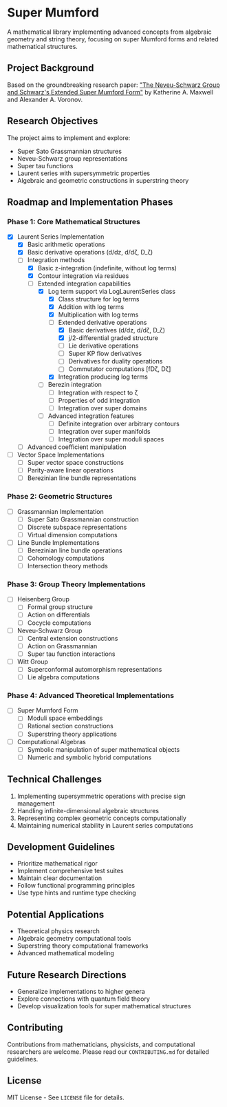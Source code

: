 # Super Mumford

A mathematical library implementing advanced concepts from algebraic geometry and string theory, focusing on super Mumford forms and related mathematical structures.

## Project Background

Based on the groundbreaking research paper: ["The Neveu-Schwarz Group and Schwarz's Extended Super Mumford Form"](https://arxiv.org/pdf/2412.18585) by Katherine A. Maxwell and Alexander A. Voronov.

## Research Objectives

The project aims to implement and explore:
- Super Sato Grassmannian structures
- Neveu-Schwarz group representations
- Super tau functions
- Laurent series with supersymmetric properties
- Algebraic and geometric constructions in superstring theory

## Roadmap and Implementation Phases

### Phase 1: Core Mathematical Structures
- [x] Laurent Series Implementation
  - [x] Basic arithmetic operations
  - [x] Basic derivative operations (d/dz, d/dζ, D_ζ)
  - [ ] Integration methods
    - [x] Basic z-integration (indefinite, without log terms)
    - [x] Contour integration via residues
    - [ ] Extended integration capabilities
      - [x] Log term support via LogLaurentSeries class
        - [x] Class structure for log terms
        - [x] Addition with log terms
        - [x] Multiplication with log terms
        - [ ] Extended derivative operations
          - [x] Basic derivatives (d/dz, d/dζ, D_ζ)
          - [x] j/2-differential graded structure
          - [ ] Lie derivative operations
          - [ ] Super KP flow derivatives
          - [ ] Derivatives for duality operations
          - [ ] Commutator computations [fDζ, Dζ]
        - [x] Integration producing log terms
      - [ ] Berezin integration
        - [ ] Integration with respect to ζ
        - [ ] Properties of odd integration
        - [ ] Integration over super domains
      - [ ] Advanced integration features
        - [ ] Definite integration over arbitrary contours
        - [ ] Integration over super manifolds
        - [ ] Integration over super moduli spaces
  - [ ] Advanced coefficient manipulation

- [ ] Vector Space Implementations
  - [ ] Super vector space constructions
  - [ ] Parity-aware linear operations
  - [ ] Berezinian line bundle representations

### Phase 2: Geometric Structures
- [ ] Grassmannian Implementation
  - [ ] Super Sato Grassmannian construction
  - [ ] Discrete subspace representations
  - [ ] Virtual dimension computations

- [ ] Line Bundle Implementations
  - [ ] Berezinian line bundle operations
  - [ ] Cohomology computations
  - [ ] Intersection theory methods

### Phase 3: Group Theory Implementations
- [ ] Heisenberg Group
  - [ ] Formal group structure
  - [ ] Action on differentials
  - [ ] Cocycle computations

- [ ] Neveu-Schwarz Group
  - [ ] Central extension constructions
  - [ ] Action on Grassmannian
  - [ ] Super tau function interactions

- [ ] Witt Group
  - [ ] Superconformal automorphism representations
  - [ ] Lie algebra computations

### Phase 4: Advanced Theoretical Implementations
- [ ] Super Mumford Form
  - [ ] Moduli space embeddings
  - [ ] Rational section constructions
  - [ ] Superstring theory applications

- [ ] Computational Algebras
  - [ ] Symbolic manipulation of super mathematical objects
  - [ ] Numeric and symbolic hybrid computations

## Technical Challenges

1. Implementing supersymmetric operations with precise sign management
2. Handling infinite-dimensional algebraic structures
3. Representing complex geometric concepts computationally
4. Maintaining numerical stability in Laurent series computations

## Development Guidelines

- Prioritize mathematical rigor
- Implement comprehensive test suites
- Maintain clear documentation
- Follow functional programming principles
- Use type hints and runtime type checking

## Potential Applications

- Theoretical physics research
- Algebraic geometry computational tools
- Superstring theory computational frameworks
- Advanced mathematical modeling

## Future Research Directions

- Generalize implementations to higher genera
- Explore connections with quantum field theory
- Develop visualization tools for super mathematical structures

## Contributing

Contributions from mathematicians, physicists, and computational researchers are welcome. Please read our `CONTRIBUTING.md` for detailed guidelines.

## License

MIT License - See `LICENSE` file for details.